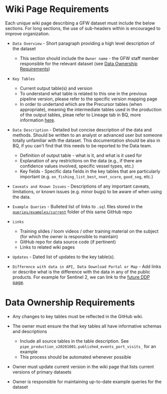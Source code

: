 # Wiki Page Requirements

Each unique wiki page describing a GFW dataset must include the below sections. For long sections, the use of sub-headers within  is encouraged to improve organization.

* `Data Overview` - Short paragraph providing a high level description of the dataset
    * This section should include the `Owner name` - the GFW staff member responsible for the relevant dataset (see [Data Ownership Requirements](#data-ownership-requirements))

* `Key Tables`

  * Current output table(s) and version
  * To understand what table is related to this one in the previous pipeline version, please refer to the specific version mapping page
  * In order to undertand which are the Precursor tables (when appropriate), meaning the intermediate tables used in the production of the output tables, pleae refer to Lineage tab in BQ, more information [here](https://cloud.google.com/dataplex/docs/track-lineage#view_graph).

* `Data Description` - Detailed but concise description of the data and methods. Should be written to an analyst or advanced user but someone totally unfamiliar with the dataset. This documentation should be also in BQ, if you can't find that this needs to be reported to the Data team.   
  * Definition of output table - what is it, and what is it used for
  * Explanation of any restrictions on the data (e.g., if there are confidence values involved, specific vessel types, etc.)
  * Key fields - Specific data fields in the key tables that are particularly important (e.g. `on_fishing_list_best`, `nnet_score`, `good_seg`, etc.) 

* `Caveats and Known Issues` - Descriptions of any important caveats, limitations, or known issues (e.g. minor bugs) to be aware of when using the data.

* `Example Queries` - Bulleted list of links to `.sql` files stored in the [`queries/examples/current`](https://github.com/GlobalFishingWatch/bigquery-documentation-wf827/tree/master/queries/examples/current) folder of this same GitHub repo

* `Links` 
    * Training slides / loom videos / other training material on the subject (for which the owner is responsible to maintain)
    * GitHub repo for data source code (if pertinent)
    * Links to related wiki pages

* `Updates` - Dated list of updates to the key table(s). 

* `Difference with data in API, Data Download Portal or Map` - Add links or describe what is the difference with the data in any of the public products. For example for Sentinel 2, we can link to the [future DDP page](https://docs.google.com/document/d/1uBobfopK7c12GnDOhKzNvYM9kHPRYO4P9NCl_bGztvM/edit?tab=t.0#heading=h.vasy5zi4hwfb).

# Data Ownership Requirements

* Any changes to key tables must be reflected in the GitHub wiki.  

* The owner must ensure the that key tables all have informative schemas and descriptions
    * Include all source tables in the table description. See `pipe_production_v20201001.published_events_port_visits_` for an example
    * This process should be automated whenever possible 

* Owner must update current version in the wiki page that lists current versions of primary datasets

* Owner is responsible for maintaining up-to-date example queries for the dataset



